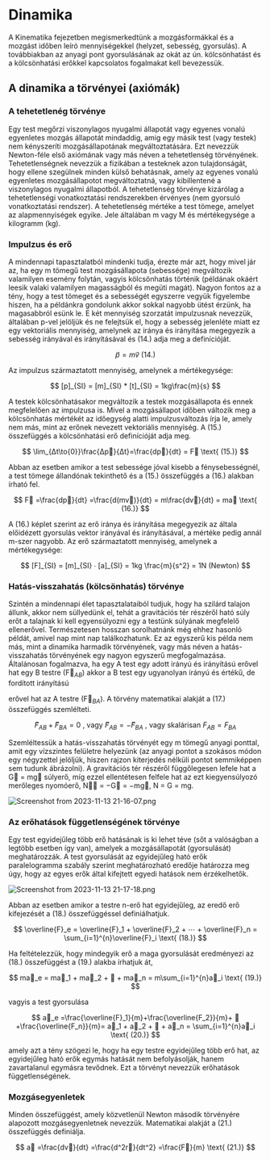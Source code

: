 # Dinamika

A Kinematika fejezetben megismerkedtünk a mozgásformákkal és a mozgást időben leíró
mennyiségekkel (helyzet, sebesség, gyorsulás). A továbbiakban az anyagi pont gyorsulásának az
okát az ún. kölcsönhatást és a kölcsönhatási erőkkel kapcsolatos fogalmakat kell bevezessük.

## A dinamika a törvényei (axiómák)

### A tehetetlenég törvénye

Egy test megőrzi viszonylagos nyugalmi állapotát vagy egyenes vonalú egyenletes mozgás
állapotát mindaddig, amig egy másik test (vagy testek) nem kényszeríti mozgásállapotának
megváltoztatására. Ezt nevezzük Newton-féle első axiómának vagy más néven a tehetetlenség
törvényének.
Tehetetlenségnek nevezzük a fizikában a testeknek azon tulajdonságát, hogy ellene
szegülnek minden külső behatásnak, amely az egyenes vonalú egyenletes mozgásállapotot
megváltoztatná, vagy kibillentené a viszonylagos nyugalmi állapotból.
A tehetetlenség törvénye kizárólag a tehetetlenségi vonatkoztatási rendszerekben érvényes
(nem gyorsuló vonatkoztatási rendszer).
A tehetetlenség mértéke a test tömege, amelyet az alapmennyiségek egyike. Jele általában
m vagy M és mértékegysége a kilogramm (kg).

### Impulzus és erő

A mindennapi tapasztalatból mindenki tudja, érezte már azt, hogy mivel jár az, ha egy m
tömegű test mozgásállapota (sebessége) megváltozik valamilyen esemény folytán, vagyis
kölcsönhatás történik (példának okáért leesik valaki valamilyen magasságból és megüti magát).
Nagyon fontos az a tény, hogy a test tömeget és a sebességét egyszerre vegyük figyelembe hiszen, ha a példánkra gondolunk akkor sokkal nagyobb ütést érzünk, ha magasabbról esünk le. E két mennyiség szorzatát impulzusnak nevezzük, általában p-vel jelöljük és ne felejtsük el, hogy a
sebesség jelenléte miatt ez egy vektoriális mennyiség, amelynek az iránya és irányítása megegyezik a sebesség irányával és irányításával és (14.) adja meg a definícióját.

$$
p⃗ = mv⃗ \text{ (14.)}
$$

Az impulzus származtatott mennyiség, amelynek a mértékegysége:

$$
[p]_{SI} = [m]_{SI} * [t]_{SI} = 1kg\frac{m}{s}
$$

A testek kölcsönhatásakor megváltozik a testek mozgásállapota és ennek megfelelően az impulzusa is. Mivel a mozgásállapot időben változik meg a kölcsönhatás mértékét az időegység
alatti impulzusváltozás írja le, amely nem más, mint az erőnek nevezett vektoriális mennyiség. A
(15.) összefüggés a kölcsönhatási erő definícióját adja meg.

$$
\lim_{Δt\to{0}}\frac{Δp⃗}{Δt}=\frac{dp⃗}{dt} = F⃗ \text{ (15.)}
$$

Abban az esetben amikor a test sebessége jóval kisebb a fénysebességnél, a test tömege
állandónak tekinthető és a (15.) összefüggés a (16.) alakban írható fel.

$$
F⃗ =\frac{dp⃗}{dt} =\frac{d(mv⃗)}{dt} = m\frac{dv⃗}{dt} = ma⃗ \text{ (16.)}
$$

A (16.) képlet szerint az erő iránya és irányítása megegyezik az általa előidézett gyorsulás
vektor irányával és irányításával, a mértéke pedig annál m-szer nagyobb.
Az erő származtatott mennyiség, amelynek a mértékegysége:

$$
[F]_{SI} = [m]_{SI} ∙ [a]_{SI} = 1kg \frac{m}{s^2} = 1N (Newton)
$$

### Hatás-visszahatás (kölcsönhatás) törvénye

Szintén a mindennapi élet tapasztalataiból tudjuk, hogy ha szilárd talajon állunk, akkor
nem süllyedünk el, tehát a gravitációs tér részéről ható súly erőt a talajnak ki kell egyensúlyozni
egy a testünk súlyának megfelelő ellenerővel. Természetesen hosszan sorolhatnánk még ehhez
hasonló példát, amivel nap mint nap találkozhatunk. Ez az egyszerű kis példa nem más, mint a
dinamika harmadik törvényének, vagy más néven a hatás-visszahatás törvényének egy nagyon
egyszerű megfogalmazása. Általánosan fogalmazva, ha egy A test egy adott irányú és irányítású
erővel hat egy B testre (F⃗$_{AB}$) akkor a B test egy ugyanolyan irányú és értékű, de fordított irányítású

erővel hat az A testre (F⃗$_{BA}$). A törvény matematikai alakját a (17.) összefüggés szemlélteti.

$$
F⃗_{AB} + F⃗_{BA} = 0\text{ , vagy } F⃗_{AB} = −F⃗_{BA}\text{ , vagy skalárisan }F_{AB} = F_{BA}
$$

Szemléltessük a hatás-visszahatás törvényét egy m tömegű anyagi ponttal, amit egy vízszintes felületre helyezünk (az anyagi pontot a szokásos módon egy négyzettel jelöljük, hiszen rajzon kiterjedés nélküli pontot semmiképpen sem tudunk ábrázolni). A gravitációs tér részéről függőlegesen lefele hat a G⃗ = mg⃗ súlyerő, míg ezzel ellentétesen felfele hat az ezt kiegyensúlyozó merőleges nyomóerő, N⃗⃗ = −G⃗ = −mg⃗, N = G = mg.

![Screenshot from 2023-11-13 21-16-07.png](Dinamika%208e511fb55e7745138272d20ae6adc8ed/Screenshot_from_2023-11-13_21-16-07.png)

### Az erőhatások függetlenségének törvénye

Egy test egyidejűleg több erő hatásának is ki lehet téve (sőt a valóságban a legtöbb esetben
így van), amelyek a mozgásállapotát (gyorsulását) meghatározzák. A test gyorsulását az
egyidejűleg ható erők paralelogramma szabály szerint meghatározható eredője határozza meg úgy, hogy az egyes erők által kifejtett egyedi hatások nem érzékelhetők.

![Screenshot from 2023-11-13 21-17-18.png](Dinamika%208e511fb55e7745138272d20ae6adc8ed/Screenshot_from_2023-11-13_21-17-18.png)

Abban az esetben amikor a testre n-erő hat egyidejűleg, az eredő erő kifejezését a (18.)
összefüggéssel definiálhatjuk.

$$
\overline{F}_e = \overline{F}_1 + \overline{F}_2 + ⋯ + \overline{F}_n = \sum_{i=1}^{n}\overline{F}_i \text{ (18.)}
$$

Ha feltételezzük, hogy mindegyik erő a maga gyorsulását eredményezi az (18.)
összefüggést a (19.) alakba írhatjuk át,

$$
ma⃗_e = ma⃗_1 + ma⃗_2 + ⋯ + ma⃗_n = m\sum_{i=1}^{n}a⃗_i \text{ (19.)}
$$

vagyis a test gyorsulása

$$
a⃗_e =\frac{\overline{F}_1}{m}+\frac{\overline{F_2}}{m}+ ⋯ +\frac{\overline{F_n}}{m}= a⃗_1 + a⃗_2 + ⋯ + a⃗_n = \sum_{i=1}^{n}a⃗_i \text{ (20.)}
$$

amely azt a tény szögezi le, hogy ha egy testre egyidejűleg több erő hat, az egyidejűleg ható erők
egymás hatását nem befolyásolják, hanem zavartalanul egymásra tevődnek. Ezt a törvényt
nevezzük erőhatások függetlenségének.

### Mozgásegyenletek

Minden összefüggést, amely közvetlenül Newton második törvényére alapozott
mozgásegyenletnek nevezzük. Matematikai alakját a (21.) összefüggés definiálja.

$$
a⃗ =\frac{dv⃗}{dt} =\frac{d^2r⃗}{dt^2} =\frac{F⃗}{m} \text{ (21.)}
$$